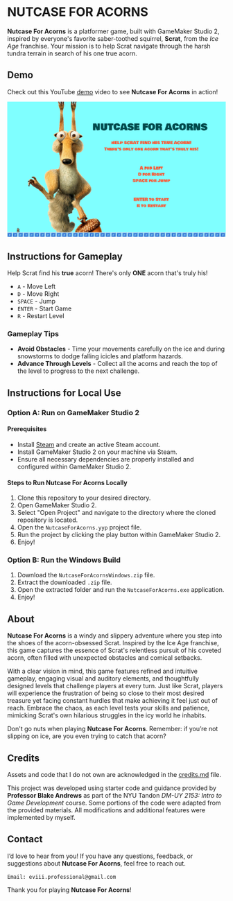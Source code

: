 # NUTCASE FOR ACORNS

**Nutcase For Acorns** is a platformer game, built with GameMaker Studio 2, inspired by everyone's favorite saber-toothed squirrel, **Scrat**, from the _Ice Age_ franchise. Your mission is to help Scrat navigate through the harsh tundra terrain in search of his one true acorn.

## Demo

Check out this YouTube [demo](https://youtu.be/y9b9vJD8_2k) video to see **Nutcase For Acorns** in action!

[![Nutcase For Acorns - Demo](assets/nutcase-for-acorns.png)](https://youtu.be/y9b9vJD8_2k)

## Instructions for Gameplay

Help Scrat find his **true** acorn! There's only **ONE** acorn that's truly his!

- `A` - Move Left
- `D` - Move Right
- `SPACE` - Jump
- `ENTER` - Start Game
- `R` - Restart Level

### Gameplay Tips

- **Avoid Obstacles** - Time your movements carefully on the ice and during snowstorms to dodge falling icicles and platform hazards.
- **Advance Through Levels** - Collect all the acorns and reach the top of the level to progress to the next challenge.

## Instructions for Local Use

### Option A: Run on GameMaker Studio 2

#### Prerequisites

- Install [Steam](https://store.steampowered.com/about/download) and create an active Steam account.
- Install GameMaker Studio 2 on your machine via Steam.
- Ensure all necessary dependencies are properly installed and configured within GameMaker Studio 2.

#### Steps to Run Nutcase For Acorns Locally

1. Clone this repository to your desired directory.
2. Open GameMaker Studio 2.
3. Select "Open Project" and navigate to the directory where the cloned repository is located.
4. Open the `NutcaseForAcorns.yyp` project file.
5. Run the project by clicking the play button within GameMaker Studio 2.
6. Enjoy!

### Option B: Run the Windows Build

1. Download the `NutcaseForAcornsWindows.zip` file.
2. Extract the downloaded `.zip` file.
3. Open the extracted folder and run the `NutcaseForAcorns.exe` application.
4. Enjoy!

## About

**Nutcase For Acorns** is a windy and slippery adventure where you step into the shoes of the acorn-obsessed Scrat. Inspired by the Ice Age franchise, this game captures the essence of Scrat's relentless pursuit of his coveted acorn, often filled with unexpected obstacles and comical setbacks.

With a clear vision in mind, this game features refined and intuitive gameplay, engaging visual and auditory elements, and thoughtfully designed levels that challenge players at every turn. Just like Scrat, players will experience the frustration of being so close to their most desired treasure yet facing constant hurdles that make achieving it feel just out of reach. Embrace the chaos, as each level tests your skills and patience, mimicking Scrat's own hilarious struggles in the icy world he inhabits.

Don't go nuts when playing **Nutcase For Acorns**. Remember: if you’re not slipping on ice, are you even trying to catch that acorn?

## Credits

Assets and code that I do not own are acknowledged in the [credits.md](./credits.md) file.

This project was developed using starter code and guidance provided by **Professor Blake Andrews** as part of the NYU Tandon _DM-UY 2153: Intro to Game Development_ course. Some portions of the code were adapted from the provided materials. All modifications and additional features were implemented by myself.

## Contact

I’d love to hear from you! If you have any questions, feedback, or suggestions about **Nutcase For Acorns**, feel free to reach out.

    Email: eviii.professional@gmail.com

Thank you for playing **Nutcase For Acorns**!
